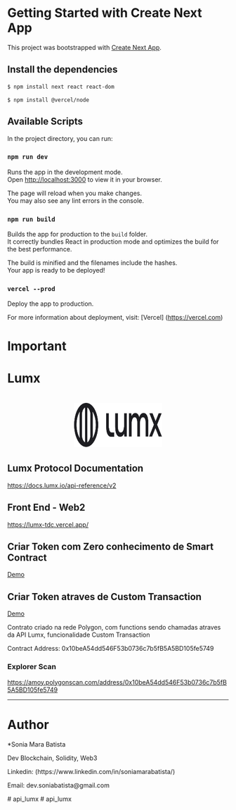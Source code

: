 # Getting Started with Create Next App

This project was bootstrapped with [Create Next App](https://nextjs.org/learn-pages-router/basics/create-nextjs-app/setup).


## Install the dependencies

```shell
$ npm install next react react-dom
```

```shell
$ npm install @vercel/node
```

## Available Scripts

In the project directory, you can run:

### `npm run dev`

Runs the app in the development mode.\
Open [http://localhost:3000](http://localhost:3000) to view it in your browser.

The page will reload when you make changes.\
You may also see any lint errors in the console.

### `npm run build`

Builds the app for production to the `build` folder.\
It correctly bundles React in production mode and optimizes the build for the best performance.

The build is minified and the filenames include the hashes.\
Your app is ready to be deployed!

### `vercel --prod`
Deploy the app to production.

For more information about deployment, visit: [Vercel] (https://vercel.com)

# Important


# Lumx
<h1 align="center"> 
    <img src="/public/logo.png" width="200" height="100">
</h1>

## Lumx Protocol Documentation
https://docs.lumx.io/api-reference/v2


## Front End - Web2 
https://lumx-tdc.vercel.app/


## Criar Token com Zero conhecimento de Smart Contract 
<p><a href= "https://www.loom.com/share/547878f4f45e41fc9d14c5fb5c4fcbd6?sid=5e1af2be-e0de-4fa9-8dc1-224957230b58"> 
Demo  
</a> </p>

## Criar Token atraves de Custom Transaction
<p><a href= "https://www.loom.com/share/547878f4f45e41fc9d14c5fb5c4fcbd6?sid=5e1af2be-e0de-4fa9-8dc1-224957230b58"> 
Demo
</a> </p>
Contrato criado na rede Polygon, com functions sendo chamadas atraves da API Lumx, funcionalidade Custom Transaction
<p>Contract Address: 0x10beA54dd546F53b0736c7b5fB5A5BD105fe5749</p>

### Explorer Scan
https://amoy.polygonscan.com/address/0x10beA54dd546F53b0736c7b5fB5A5BD105fe5749
</p>
<hr/>

# Author
*Sonia Mara Batista
<p>Dev Blockchain, Solidity, Web3 </p>
<p>Linkedin: (https://www.linkedin.com/in/soniamarabatista/) </p>
<p>Email: dev.soniabatista@gmail.com </p>
# api_lumx
# api_lumx
